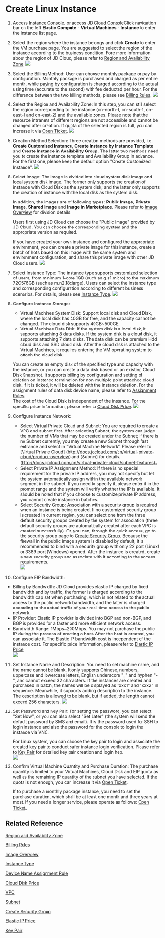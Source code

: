 # Create Linux Instance
1. Access [Instance Console](https://cns-console.jdcloud.com/host/compute/list), or access [JD Cloud Console](https://console.jdcloud.com)Click navigation bar on the left **Elastic Compute** - **Virtual Machines** - **Instance** to enter the instance list page.

2. Select the region where the instance belongs and click **Create** to enter the VM purchase page. You are suggested to select the region of the instance according to the business condition. Fore more information about the region of JD Cloud, please refer to [Region and Availability Zone](../Introduction/Region-and-AZs.md).
![](../../../../image/vm/Getting-Start-Linux-Create-Region.png)

3. Select the Billing Method: User can choose monthly package or pay by configuration. Monthly package is purchased and charged as per entire month, while paying by configuration is charged according to the actual using time (accurate to the second) with fee deducted per hour. For the difference between the two billing methods, please see [Billing Rules](../Pricing/Billing-Rules.md).
![](../../../../image/vm/Getting-Start-Linux-Create-billing.png)

4. Select the Region and Availability Zone: In this step, you can still select the region corresponding to the instance (cn-north-1, cn-south-1, cn-east-1 and cn-east-2) and the available zones. Please note that the resource intranets of different regions are not accessible and cannot be changed after creation. If quota of the selected region is full, you can increase it via [Open Ticket](https://ticket.jdcloud.com/myorder/submit).
![](../../../../image/vm/Getting-Start-Linux-Create-Region%26AZ.png)

5. Creation Method Selection: Three creation methods are provided, i.e. **Create Customized Instance**, **Create Instance by Instance Template** and **Create Instance in Availability Group**. The latter two methods need you to create the instance template and Availability Group in advance. For the first one, please keep the default option "Create Customized Instance".
![](../../../../image/vm/Getting-Start-Linux-Create-method.png)

6. Select Image: The image is divided into cloud system disk image and local system disk image. The former only supports the creation of instance with Cloud Disk as the system disk; and the latter only supports the creation of instance with the local disk as the system disk.
	
	In addition, the images are of following types: **Public Image**, **Private Image**, **Shared Image** and **Image in Marketplace**. Please refer to [Image Overview](../Operation-Guide/Image/Overview.md) for division details.
    
    Users first using JD Cloud can choose the "Public Image" provided by JD Cloud. You can choose the corresponding system and the appropriate version as required.
    
    If you have created your own instance and configured the appropriate environment, you can create a private image for this instance, create a batch of hots based on this image with the same system and environment configuration, and share this private image with other JD Cloud users. 
![](../../../../image/vm/Getting-Start-Linux-Create-image.png)

7. Select Instance Type: The instance type supports customized selection of users, from minimum 1-core 1GB (such as g.s1.micro) to the maximum 72C576GB (such as m.n2.18xlarge). Users can select the instance type and corresponding configuration according to different business scenarios. For details, please see [Instance Type](../Introduction/Instance-Type-Family.md).
![](../../../../image/vm/Getting-Start-Linux-Create-type.png)

8. Configure Instance Storage:
   * Virtual Machines System Disk: Support local disk and Cloud Disk, where the local disk has 40GB for free, and the capacity cannot be changed. The cloud disk supports 40GB~500GB.                
   * Virtual Machines Data Disk: If the system disk is a local disk, it supports attaching 8 data disks. If the system disk is a cloud disk, it supports attaching 7 data disks. The data disk can be premium Hdd cloud disk and SSD cloud disk. After the cloud disk is attached to the Virtual Machines, it requires entering the VM operating system to attach the cloud disk.     
   
    You can create an empty disk of the specified type and capacity with the instance, or you can create a data disk based on an existing Cloud Disk Snapshot. It supports billing by configuration and setting of deletion on instance termination for non-multiple point attached cloud disk. If it is ticked, it will be deleted with the instance deletion. For the assignment rules of data disk device name, please refer to [Assignment Rules](../Operation-Guide/Cloud-Disk/Assign-Device-Name.md).      
	The cost of the Cloud Disk is independent of the instance. For the specific price information, please refer to [Cloud Disk Price](http://docs.jdcloud.com/cn/cloud-disk-service/billing-rules).
![](../../../../image/vm/Getting-Start-Linux-Create-disk.png)

9. Configure Instance Network:
   * Select Virtual Private Cloud and Subnet: You are required to create a VPC and subnet first. After selecting Subnet, the system can judge the number of VMs that may be created under the Subnet; if there is no Subnet currently, you may create a new Subnet through fast entrance and select in “Virtual Machine Network”. Please refer to [Virtual Private Cloud] (http://docs.jdcloud.com/cn/virtual-private-cloud/product-overview) and [Subnet] for details.(http://docs.jdcloud.com/cn/virtual-private-cloud/subnet-features)。
   * Select Private IP Assignment Method: If there is no special requirement for the private IP address, you may not specify but let the system automatically assign within the available network segment in the subnet. If you need to specify it, please enter it in the prompt range and the system will verify whether the IP is available. It should be noted that if you choose to customize private IP address, you cannot create instance in batches.
   * Select Security Group: Association with a security group is required when an instance is being created. If no customized security group is created in current region, you can select one from the three default security groups created by the system for association (three default security groups are automatically created after each VPC is created successfully). Or, you can, through the quick access, go to the security group page to [Create Security Group](http://docs.jdcloud.com/cn/virtual-private-cloud/security-group-configuration). Because the firewall in the public image system is disabled by default, it is recommended to bind with a security group with only 22 port (Linux) or 3389 port (Windows) opened. After the instance is created, create a new security group and associate with it according to the access requirements.    
![](../../../../image/vm/Getting-Start-Linux-Create-network.png)

10. Configure EIP Bandwidth:
   * Billing by Bandwidth: JD Cloud provides elastic IP charged by fixed bandwidth and by traffic, the former is charged according to the bandwidth cap set when purchasing, which is not related to the actual access to the public network bandwidth, and the latter is charged according to the actual traffic of your real-time access to the public network.
   * IP Provider: Elastic IP provider is divided into BGP and non-BGP, and BGP is provided for a faster and more efficient network access.                
   * Bandwidth Range: 1Mbps~200Mbps.
You may not purchase the public IP during the process of creating a host. After the host is created, you can associate it. The Elastic IP bandwidth cost is independent of the instance cost. For specific price information, please refer to [Elastic IP Price](../../../Networking/Elastic-IP/Pricing/Price-Overview.md).      
![](../../../../image/vm/Getting-Start-Linux-Create-IP.png)

11. Set Instance Name and Description:
You need to set machine name, and the name cannot be blank. It only supports Chinese, numbers, uppercase and lowercase letters, English underscore "_" and hyphen "-", and cannot exceed 32 characters. If the instances are created and purchased in batch, the names will be displayed as "xxx1" and "xxx2" in sequence. Meanwhile, it supports adding description to the instance. The description is allowed to be blank, but if added, the length cannot exceed 256 characters.
![](../../../../image/vm/Getting-Start-Linux-Create-information.png)

12. Set Password and Key Pair:
	For setting the password, you can select "Set Now", or you can also select "Set Later" (the system will send the default password by SMS and email). It is the password used for SSH to login instance and also the password for the console to login the instance via VNC.                

	For Linux system, you can choose the key pair to login and associate the created key pair to conduct safer instance login verification. Please refer to [Key Pair](../Operation-Guide/Key-Pair/KeyPair-Overview.md) for detailed key pair creation and login hep.  
![](../../../../image/vm/Getting-Start-Linux-Create-login.png)

13. Confirm Virtual Machine Quantity and Purchase Duration:
	The purchase quantity is limited to your Virtual Machines, Cloud Disk and EIP quota as well as the remaining IP quantity of the subnet you have selected. If the quota is not enough, you can increase it via
[Open Ticket](https://ticket.jdcloud.com/myorder/submit).
	
	If to purchase a monthly package instance, you need to set the purchase duration, which shall be at least one month and three years at most. If you need a longer service, please operate as follows: [Open Ticket](https://ticket.jdcloud.com/myorder/submit
)。

## Related Reference

[Region and Availability Zone](../Introduction/Regions-and-AvailabilityZones.md)

[Billing Rules](../Pricing/Billing-Rules.md)

[Image Overview](../Operation-Guide/Image/Overview.md)

[Instance Type](../Introduction/Instance-Type-Family.md)

[Device Name Assignment Rule](../Operation-Guide/Cloud-Disk/Assign-Device-Name.md)

[Cloud Disk Price](http://docs.jdcloud.com/cn/cloud-disk-service/billing-rules)

[VPC](http://docs.jdcloud.com/cn/virtual-private-cloud/product-overview)

[Subnet](http://docs.jdcloud.com/cn/virtual-private-cloud/subnet-features)

[Create Security Group](http://docs.jdcloud.com/cn/virtual-private-cloud/security-group-configuration)

[Elastic IP Price](../../../Networking/Elastic-IP/Pricing/Renew-Process.md)

[Key Pair](../Operation-Guide/Key-Pair/Overview.md)

